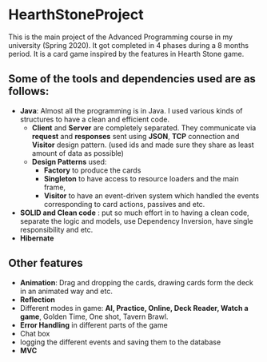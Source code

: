 # HearthStoneProject
This is the main project of the Advanced Programming course in my university (Spring 2020).
It got completed in 4 phases during a 8 months period. It is a card game inspired by the features in Hearth Stone game.
## Some of the tools and dependencies used are as follows: 
- **Java**: Almost all the programming is in Java. I used various kinds of structures to have a clean and efficient code.
  - **Client** and **Server** are completely separated. They communicate via **request** and **responses** sent using **JSON**, **TCP** connection and **Visitor**  design pattern. (used ids and made sure they share as least amount of data as possible)
  - **Design Patterns** used: 
     - **Factory** to produce the cards
     - **Singleton** to have access to resource loaders and the main frame, 
     - **Visitor** to have an event-driven system which handled the events corresponding to card actions, passives and etc.
- **SOLID and Clean code** : put so much effort in to having a clean code, separate the logic and models, use Dependency Inversion, have single responsibility and etc.   
- **Hibernate**   

## Other features ##
- **Animation**: Drag and dropping the cards, drawing cards form the deck in an animated way and etc.
- **Reflection**
- Different modes in game: **AI, Practice, Online, Deck Reader, Watch a game**, Golden Time, One shot, Tavern Brawl.
- **Error Handling** in different parts of the game
- Chat box
- logging the different events and saving them to the database
- **MVC**




